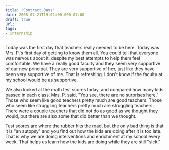 ```yaml
---
title: 'Contract Days'
date: 2008-07-21T19:02:00.000-07:00
draft: true
url: 
tags: 
- internship
---
```


Today was the first day that teachers really needed to be here. Today was Mrs. P.'s first day of getting to know them all. You could tell that everyone was nervous about it, despite my best attempts to help them feel comfortable. We have a really good faculty and they seem very supportive of our new principal. They are very supportive of her, just like they have been very supportive of me. That is refreshing. I don't know if the faculty at my school would be as supportive.  
  
We also looked at the math test scores today, and compared how many kids passed in each class. Mrs. P. said, "You see, there are no surprises here." Those who seem like good teachers pretty much are good teachers. Those who seem like struggling teachers pretty much are struggling teachers. There were a couple teachers that did not do as good as we thought they would, but there are also some that did better than we thought.  
  
Test scores are where the rubber hits the road, but the only bad thing is that it is "an autopsy" and you find out how the kids are doing after it is too late. That is why we are doing interventions and enrichment at my school every week. That helps us learn how the kids are doing while they are still "sick."